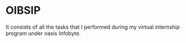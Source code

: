 # OIBSIP
It consists of all the tasks that I performed during my virtual internship program under oasis Infobyte.
